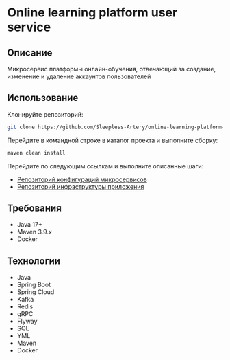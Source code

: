 # Online learning platform user service
## Описание
Микросервис платформы онлайн-обучения, отвечающий за создание, изменение и удаление аккаунтов пользователей
## Использование
Клонируйте репозиторий:
```bash
git clone https://github.com/Sleepless-Artery/online-learning-platform-user-service
```
Перейдите в командной строке в каталог проекта и выполните сборку:
```bash
maven clean install
```
Перейдите по следующим ссылкам и выполните описанные шаги:
- [Репозиторий конфигураций микросервисов](https://github.com/Sleepless-Artery/online-learning-platform-configs)
- [Репозиторий инфраструктуры приложения](https://github.com/Sleepless-Artery/online-learning-platform-infra)
## Требования
- Java 17+
- Maven 3.9.x
- Docker
## Технологии
- Java
- Spring Boot
- Spring Cloud
- Kafka
- Redis
- gRPC
- Flyway
- SQL
- YML
- Maven
- Docker
